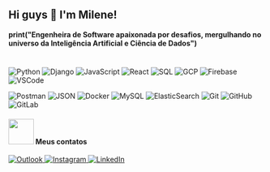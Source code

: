 ## Hi guys 👋 I'm Milene!

__print("Engenheira de Software apaixonada por desafios, mergulhando no universo da Inteligência Artificial e Ciência de Dados")__

#

![Python](https://img.shields.io/badge/-Python-black?style=flat-square&logo=Python)
![Django](https://img.shields.io/badge/-Django-000000?style=flat-square&logo=django)
![JavaScript](https://img.shields.io/badge/-JavaScript-black?style=flat-square&logo=javascript)
![React](https://img.shields.io/badge/-React-black?style=flat-square&logo=react)
![SQL](https://img.shields.io/badge/-SQL-000000?style=flat-square&logo=sql)
![GCP](https://img.shields.io/badge/-GCP-000000?style=flat-square&logo=google-cloud)
![Firebase](https://img.shields.io/badge/-Firebase-000000?style=flat-square&logo=firebase)
![VSCode](https://img.shields.io/badge/-VSCode-000000?style=flat-square&logo=visual-studio-code)<p>
![Postman](https://img.shields.io/badge/-Postman-000000?style=flat-square&logo=postman)
![JSON](https://img.shields.io/badge/-JSON-000000?style=flat-square&logo=json)
![Docker](https://img.shields.io/badge/-Docker-black?style=flat-square&logo=docker)
![MySQL](https://img.shields.io/badge/-MySQL-000000?style=flat-square&logo=mysql)
![ElasticSearch](https://img.shields.io/badge/-ElasticSearch-000000?style=flat-square&logo=elasticsearch)
![Git](https://img.shields.io/badge/-Git-black?style=flat-square&logo=git)
![GitHub](https://img.shields.io/badge/-GitHub-000000?style=flat-square&logo=github)
![GitLab](https://img.shields.io/badge/-GitLab-000000?style=flat-square&logo=gitlab)<p>


#### <img src="https://media.giphy.com/media/VgCDAzcKvsR6OM0uWg/giphy.gif" width="50"> Meus contatos

<a href="mailto:milene_martins@outlook.com">
  <img alt="Outlook" src="https://img.shields.io/badge/-milene_martins@outlook.com-000000?style=flat-square&logo=microsoft-outlook&logoColor=white">
</a>
<a href="https://www.instagram.com/techmi.martins/">
  <img alt="Instagram" src="https://img.shields.io/badge/-techmi.martins-000000?style=flat-square&logo=instagram&logoColor=white">
</a>
<a href="https://www.linkedin.com/in/milene-almeida-cordeiro-martins/">
  <img alt="LinkedIn" src="https://img.shields.io/badge/-Milene Martins-000000?style=flat-square&logo=linkedin&logoColor=white">
</a>





